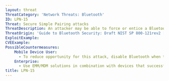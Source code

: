 ```yaml
---
layout: threat
ThreatCategory: 'Network Threats: Bluetooth'
ID: LPN-15
Threat: Secure Simple Pairing attacks
ThreatDescription: An attacker may be able to force or entice a Bluetooth device to participate in Just Works SSP, which is susceptible to MiTM attacks.
ThreatOrigin: 'Guide to Bluetooth Security: Draft NIST SP 800-121rev2 [^J-Padgette-1]'
ExploitExample:
CVEExample:
PossibleCountermeasures:
    Mobile Device User:
      - To reduce opportunity for this attack, disable Bluetooth when that feature is not in use.
    Enterprise:
      - Use EMM/MDM solutions in combination with devices that successfully enforce a policy inhibit Just Works functionality or disable Bluetooth entirely, as appropriate.
title: LPN-15
---
```

